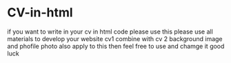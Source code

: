# CV-in-html
if you want to write in your cv in html code please use this
please use all materials to develop your website cv1 combine with cv 2 background image and phofile photo also apply to this then feel free to use and chamge it good luck
